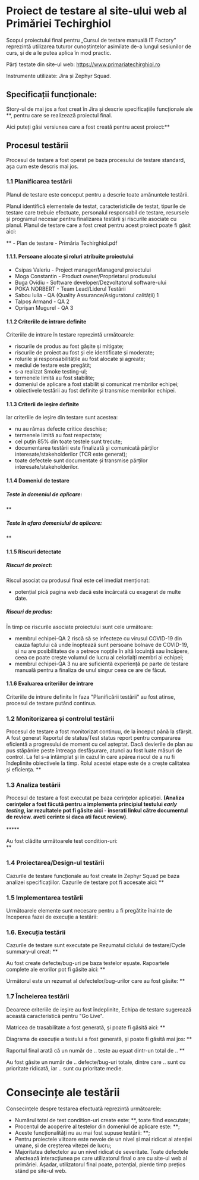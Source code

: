 <h1>Proiect de testare al site-ului web al Primăriei Techirghiol</h1>

Scopul proiectului final pentru „Cursul de testare manuală IT Factory” reprezintă utilizarea tuturor cunoștințelor asimilate de-a lungul sesiunilor de curs, și de a le putea aplica în mod practic.

Părți testate din site-ul web: https://www.primariatechirghiol.ro

Instrumente utilizate: Jira și Zephyr Squad.

<h2>Specificații funcționale:</h2>

Story-ul de mai jos a fost creat în Jira și descrie specificațiile funcționale ale **, pentru care se realizează proiectul final.

Aici puteți găsi versiunea care a fost creată pentru acest proiect:**

<h2>Procesul testării</h2>

Procesul de testare a fost operat pe baza procesului de testare standard, așa cum este descris mai jos.

<h3>1.1 Planificarea testării</h3>

Planul de testare este conceput pentru a descrie toate amănuntele testării.

Planul identifică elementele de testat, caracteristicile de testat, tipurile de testare care trebuie efectuate, personalul responsabil de testare, resursele și programul necesar pentru finalizarea testării și riscurile asociate cu planul. Planul de testare care a fost creat pentru acest proiect poate fi găsit aici:

** - Plan de testare - Primăria Techirghiol.pdf

<h4>1.1.1. Persoane alocate și roluri atribuite proiectului</h4>

<ul>
  <li>Csipas Valeriu - Project manager/Managerul proiectului</li> 
  <li>Moga Constantin - Product owner/Proprietarul produsului</li> 
  <li>Buga Ovidiu - Software developer/Dezvoltatorul software-ului</li> 
  <li>POKA NORBERT - Team Lead/Liderul Testării</li>  
  <li>Sabou Iulia - QA (Quality Assurance/Asiguratorul calității) 1</li> 
  <li>Talpoș Armand - QA 2</li> 
  <li>Oprișan Mugurel	- QA 3</li> 
</ul>

<h4>1.1.2 Criteriile de intrare definite</h4>
Criteriile de intrare în testare reprezintă următoarele:
<ul>
  <li>riscurile de produs au fost gășite și mitigate;</li> 
  <li>riscurile de proiect au fost și ele identificate și moderate;</li> 
  <li>rolurile și responsabilitățile au fost alocate și agreate;</li> 
  <li>mediul de testare este pregătit;</li> 
  <li>s-a realizat Smoke testing-ul;</li> 
  <li>termenele limită au fost stabilite;</li> 
  <li>domeniul de aplicare a fost stabilit și comunicat membrilor echipei;</li> 
  <li>obiectivele testării au fost definite și transmise membrilor echipei.</li> 
</ul>

<h4>1.1.3 Criterii de ieșire definite</h4>
Iar criteriile de ieșire din testare sunt acestea:
<ul>
  <li>nu au rămas defecte critice deschise;</li> 
  <li>termenele limită au fost respectate;</li> 
  <li>cel puțin 85% din toate testele sunt trecute;</li> 
  <li>documentarea testării este finalizată și comunicată părților interesate/stakeholderilor (TCR este generat);</li> 
  <li>toate defectele sunt documentate și transmise părților interesate/stakeholderilor.</li> 
</ul>

<h4>1.1.4 Domeniul de testare</h4>

<h5>Teste în domeniul de aplicare:</h5>
**

<h5>Teste în afara domeniului de aplicare:</h5>
**

<h4>1.1.5 Riscuri detectate</h4>

<h5>Riscuri de proiect:</h5>
Riscul asociat cu produsul final este cel imediat menționat:
<ul>
  <li>potențial pică pagina web dacă este încărcată cu exagerat de multe date.</li> 
</ul>

<h5>Riscuri de produs:</h5>
În timp ce riscurile asociate proiectului sunt cele următoare:
<ul>
  <li>membrul echipei-QA 2 riscă să se infecteze cu virusul COVID-19 din cauza faptului că unde înoptează sunt persoane bolnave de COVID-19, și nu are posibilitatea de a petrece nopțile în altă locuință sau încăpere, ceea ce poate crește volumul de lucru al celorlalți membri ai echipei;</li>
  <li>membrul echipei-QA 3 nu are suficientă experiență pe parte de testare manuală pentru a finaliza de unul singur ceea ce are de făcut.</li>
</ul>

<h4>1.1.6 Evaluarea criteriilor de intrare</h4>

Criteriile de intrare definite în faza "Planificării testării" au fost atinse, procesul de testare putând continua.
  
<h3>1.2 Monitorizarea și controlul testării</h3>
Procesul de testare a fost monitorizat continuu, de la început până la sfârșit. A fost generat Raportul de status/Test status report pentru compararea eficientă a progresului de moment cu cel așteptat. Dacă devierile de plan au pus stăpânire peste întreaga desfășurare, atunci au fost luate măsuri de control. La fel s-a întâmplat și în cazul în care apărea riscul de a nu fi îndeplinite obiectivele la timp. Rolul acestei etape este de a crește calitatea și eficiența. 
**
  
<h3>1.3 Analiza testării</h3>
Procesul de testare a fost executat pe baza cerințelor aplicației. <b>(Analiza cerinţelor a fost făcută pentru a implementa principiul testului <i>early testing</i>, iar rezultatele pot fi găsite aici - inserati linkul către documentul de review. aveti cerinte si daca ati facut review)</b>. <br><br>
*****

Au fost clădite următoarele test condition-uri: <br>
**

<h3>1.4 Proiectarea/Design-ul testării</h3>

Cazurile de testare funcționale au fost create în Zephyr Squad pe baza analizei specificațiilor. Cazurile de testare pot fi accesate aici:
**

<h3>1.5 Implementarea testării</h3>

Următoarele elemente sunt necesare pentru a fi pregătite înainte de începerea fazei de execuție a testării:

<h3>1.6. Execuția testării</h3>

Cazurile de testare sunt executate pe Rezumatul ciclului de testare/Cycle summary-ul creat:
**

Au fost create defecte/bug-uri pe baza testelor eșuate. Rapoartele complete ale erorilor pot fi găsite aici:
**

Următorul este un rezumat al defectelor/bug-urilor care au fost găsite:
**

<h3>1.7 Încheierea testării</h3>
Deoarece criteriile de ieșire au fost îndeplinite, Echipa de testare sugerează această caracteristică pentru "Go Live".

Matricea de trasabilitate a fost generată, și poate fi găsită aici:
**

Diagrama de execuție a testului a fost generată, și poate fi găsită mai jos:
**

Raportul final arată că un număr de .. teste au eșuat dintr-un total de ..
**

Au fost găsite un număr de .. defecte/bug-uri totale, dintre care .. sunt cu prioritate ridicată, iar .. sunt cu prioritate medie.

<h1>Consecințe ale testării</h1>

Consecințele despre testarea efectuată reprezintă următoarele:
<ul>
  <li>Numărul total de test condition-uri create este: **, toate fiind executate;</li>
  <li>Procentul de acoperire al testelor din domeniul de aplicare este: **;</li>
  <li>Aceste funcționalități nu au mai fost supuse testării: **;</li>
  <li>Pentru proiectele viitoare este nevoie de un nivel și mai ridicat al atenției umane, și de creșterea vitezei de lucru;
  <li>Majoritatea defectelor au un nivel ridicat de severitate. Toate defectele afectează interacțiunea pe care utilizatorul final o are cu site-ul web al primăriei. Așadar, utilizatorul final poate, potențial, pierde timp prețios stând pe site-ul web.</li>
</ul>
